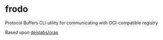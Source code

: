 # frodo
Protocol Buffers CLI utility for communicating with OCI-compatible registry

Based upon [deislabs/oras](https://github.com/deislabs/oras)
